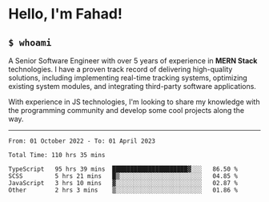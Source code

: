 <h1>Hello, I'm Fahad!</h1>

<h2><code>$ whoami</code></h2>

A Senior Software Engineer with over 5 years of experience in **MERN Stack** technologies. I have a proven track record of delivering high-quality solutions, including implementing real-time tracking systems, optimizing existing system modules, and integrating third-party software applications.

With experience in JS technologies, I'm looking to share my knowledge with the programming community and develop some cool projects along the way.

---

<!--START_SECTION:waka-->

```text
From: 01 October 2022 - To: 01 April 2023

Total Time: 110 hrs 35 mins

TypeScript   95 hrs 39 mins  █████████████████████▓░░░   86.50 %
SCSS         5 hrs 21 mins   █▒░░░░░░░░░░░░░░░░░░░░░░░   04.85 %
JavaScript   3 hrs 10 mins   ▓░░░░░░░░░░░░░░░░░░░░░░░░   02.87 %
Other        2 hrs 3 mins    ▒░░░░░░░░░░░░░░░░░░░░░░░░   01.86 %
```

<!--END_SECTION:waka-->

<!--
**heyFahad/heyFahad** is a ✨ _special_ ✨ repository because its `README.md` (this file) appears on your GitHub profile.

Here are some ideas to get you started:

- 🔭 I’m currently working on ...
- 🌱 I’m currently learning ...
- 👯 I’m looking to collaborate on ...
- 🤔 I’m looking for help with ...
- 💬 Ask me about ...
- 📫 How to reach me: ...
- 😄 Pronouns: ...
- ⚡ Fun fact: ...
-->
